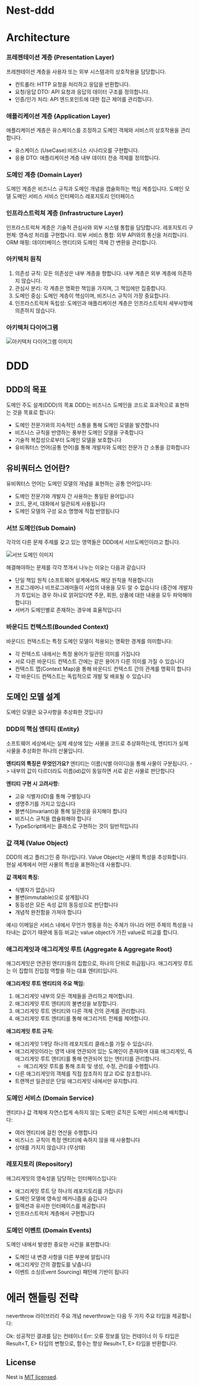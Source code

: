 # Nest-ddd

# Architecture

### 프레젠테이션 계층 (Presentation Layer)

프레젠테이션 계층을 사용자 또는 외부 시스템과의 상호작용을 담당합니다.

- 컨트롤러: HTTP 요청을 처리하고 응답을 반환합니다.
- 요청/응답 DTO: API 요청과 응답의 데이터 구조를 정의합니다.
- 인증/인가 처리: API 엔드포인트에 대한 접근 제어를 관리합니다.

### 애플리케이션 계층 (Application Layer)

애플리케이션 계층은 유스케이스를 조정하고 도메인 객체와 서비스의 상호작용을 관리합니다.

- 유스케이스 (UseCase):비즈니스 시나리오를 구현합니다.
- 응용 DTO: 애플리케이션 계층 내부 데이터 전송 객체를 정의합니다.

### 도메인 계층 (Domain Layer)

도메인 계층은 비즈니스 규칙과 도메인 개념을 캡슐화하는 핵심 계층입니다.
도메인 모델
도메인 서비스
서비스 인터페이스
레포지토리 인터페이스

### 인프라스트럭쳐 계층 (Infrastructure Layer)

인프라스트럭쳐 계층은 기술적 관심사와 외부 시스템 통합을 담당합니다.
레포지토리 구현체: 영속성 처리를 구현합니다.
외부 서비스 통합: 외부 API와의 통신을 처리합니다.
ORM 매핑: 데이터베이스 엔티티와 도메인 객체 간 변환을 관리합니다.

### 아키텍처 원칙

1. 의존성 규칙: 모든 의존성은 내부 계층을 향합니다. 내부 계층은 외부 계층에 의존하지 않습니다.
2. 관심사 분리: 각 계층은 명확한 책임을 가지며, 그 책임에만 집중합니다.
3. 도메인 중심: 도메인 계층이 핵심이며, 비즈니스 규칙이 가장 중요합니다.
4. 인프라스트럭쳐 독립성: 도메인과 애플리케이션 계층은 인프라스트럭처 세부사항에 의존하지 않습니다.

### 아키텍처 다이어그램

![아키텍처 다이어그램 이미지](/architecture-diagram.png)

# DDD

## DDD의 목표

도메인 주도 설계(DDD)의 목표
DDD는 비즈니스 도메인을 코드로 효과적으로 표현하는 것을 목표로 합니다:

- 도메인 전문가와의 지속적인 소통을 통해 도메인 모델을 발견합니다
- 비즈니스 규칙을 반영하는 풍부한 도메인 모델을 구축합니다
- 기술적 복잡성으로부터 도메인 모델을 보호합니다
- 유비쿼터스 언어(공통 언어)를 통해 개발자와 도메인 전문가 간 소통을 강화합니다

## 유비쿼터스 언어란?

유비쿼터스 언어는 도메인 모델의 개념을 표현하는 공통 언어입니다:

- 도메인 전문가와 개발자 간 사용하는 통일된 용어입니다
- 코드, 문서, 대화에서 일관되게 사용됩니다
- 도메인 모델의 구성 요소 명명에 직접 반영됩니다

### 서브 도메인(Sub Domain)

각각의 다른 문제 주제를 갖고 있는 영역들은 DDD에서 서브도메인이라고 합니다.

![서브 도메인 이미지](/sub-domain.png)

해결해야하는 문제를 각각 쪼개서 나누는 이유는 다음과 같습니다  
- 단일 책임 원칙 (소프트웨어 설계에서도 해당 원칙을 적용합니다)
- 프로그래머나 비프로그래머들이 사업의 내용을 모두 알 수 없습니다 (중간에 개발자가 투입되는 경우 하나로 얽혀있다면 주문, 회원, 상품에 대한 내용을 모두 파악해야 합니다)
- 서버가 도메인별로 존재하는 경우에 효율적입니다  

### 바운디드 컨텍스트(Bounded Context)

바운디드 컨텍스트는 특정 도메인 모델이 적용되는 명확한 경계를 의미합니다:

- 각 컨텍스트 내에서는 특정 용어가 일관된 의미를 가집니다
- 서로 다른 바운디드 컨텍스트 간에는 같은 용어가 다른 의미를 가질 수 있습니다
- 컨텍스트 맵(Context Map)을 통해 바운디드 컨텍스트 간의 관계를 명확히 합니다
- 각 바운디드 컨텍스트는 독립적으로 개발 및 배포될 수 있습니다

## 도메인 모델 설계

도메인 모델은 요구사항을 추상화한 것입니다

### DDD의 핵심 엔티티 (Entity)

소프트웨어 세상에서는 실제 세상에 있는 사물을 코드로 추상화하는데, 엔티티가 실제 사물을 추상화한 하나의 산물입니다.

**엔티티의 특징은 무엇인가요?**
엔티티는 이름(식별 아이디)을 통해 사물이 구분됩니다.
-> 내부의 값이 다르더라도 이름(id)값이 동일하면 서로 같은 사물로 판단합니다

**엔티티 구현 시 고려사항:**

- 고유 식별자(ID)를 통해 구별됩니다
- 생명주기를 가지고 있습니다
- 불변식(invariant)을 통해 일관성을 유지해야 합니다
- 비즈니스 규칙을 캡슐화해야 합니다
- TypeScript에서는 클래스로 구현하는 것이 일반적입니다

### 값 객체 (Value Object)

DDD의 레고 플러그인 중 하나입니다.
Value Object는 사물의 특성을 추상화합니다.
현실 세계에서 어떤 사물의 특성을 표현하는데 사용합니다.

**값 객체의 특징:**

- 식별자가 없습니다
- 불변(immutable)으로 설계됩니다
- 동등성은 모든 속성 값의 동등성으로 판단합니다
- 개념적 완전함을 가져야 합니다

예시) 이메일은 서비스 내에서 무언가 행동을 하는 주체가 아니라 어떤 주체의 특성을 나타내는 값이기 때문에 동등 비교는 value object가 가진 value로 비교를 합니다.

### 애그리게잇과 애그리게잇 루트 (Aggregate & Aggregate Root)

애그리게잇은 연관된 엔티티들의 집합으로, 하나의 단위로 취급됩니다. 애그리게잇 루트는 이 집합의 진입점 역할을 하는 대표 엔티티입니다.

**애그리게잇 루트 엔티티의 주요 책임:**

1. 애그리게잇 내부의 모든 객체들을 관리하고 제어합니다.
2. 애그리게잇 루트 엔티티의 불변성을 보장합니다.
3. 애그리게잇 루트 엔티티와 다른 객체 간의 관계를 관리합니다.
4. 애그리게잇 루트 엔티티를 통해 애그리거트 전체를 제어합니다.

**애그리게잇 루트 규칙:**

- 애그리게잇 1개당 하나의 레포지토리 클래스를 가질 수 있습니다.
- 애그리게잇이라는 영역 내에 연관되어 있는 도메인이 존재하며 대표 애그리게잇, 즉 애그리게잇 루트 엔티티를 통해 연관되어 있는 엔티티를 관리합니다.
  - 애그리게잇 루트를 통해 조회 및 생성, 수정, 관리를 수행합니다.
- 다른 애그리게잇의 객체를 직접 참조하지 않고 ID로 참조합니다.
- 트랜잭션 일관성은 단일 애그리게잇 내에서만 유지합니다.

### 도메인 서비스 (Domain Service)

엔티티나 값 객체에 자연스럽게 속하지 않는 도메인 로직은 도메인 서비스에 배치합니다:

- 여러 엔티티에 걸친 연산을 수행합니다
- 비즈니스 규칙이 특정 엔티티에 속하지 않을 때 사용합니다
- 상태를 가지지 않습니다 (무상태)

### 레포지토리 (Repository)

애그리게잇의 영속성을 담당하는 인터페이스입니다:

- 애그리게잇 루트 당 하나의 레포지토리를 가집니다
- 도메인 모델에 영속성 메커니즘을 숨깁니다
- 컬렉션과 유사한 인터페이스를 제공합니다
- 인프라스트럭처 계층에서 구현합니다

### 도메인 이벤트 (Domain Events)

도메인 내에서 발생한 중요한 사건을 표현합니다:

- 도메인 내 변경 사항을 다른 부분에 알립니다
- 애그리게잇 간의 결합도를 낮춥니다
- 이벤트 소싱(Event Sourcing) 패턴에 기반이 됩니다

# 에러 핸들링 전략

neverthrow 라이브러리 주요 개념
neverthrow는 다음 두 가지 주요 타입을 제공합니다:

Ok<T>: 성공적인 결과를 담는 컨테이너
Err<E>: 오류 정보를 담는 컨테이너
이 두 타입은 Result<T, E> 타입의 변형으로, 함수는 항상 Result<T, E> 타입을 반환합니다.

## License

Nest is [MIT licensed](https://github.com/nestjs/nest/blob/master/LICENSE).
